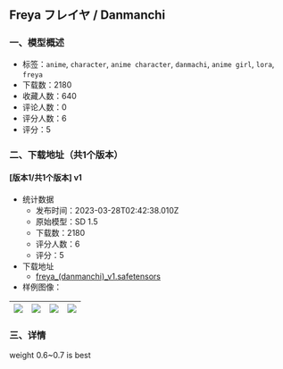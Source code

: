 ## Freya フレイヤ / Danmanchi
### 一、模型概述

- 标签：`anime`, `character`, `anime character`, `danmachi`, `anime girl`, `lora`, `freya`
- 下载数：2180
- 收藏人数：640
- 评论人数：0
- 评分人数：6
- 评分：5

### 二、下载地址（共1个版本）

#### [版本1/共1个版本] v1

- 统计数据
  - 发布时间：2023-03-28T02:42:38.010Z
  - 原始模型：SD 1.5
  - 下载数：2180
  - 评分人数：6
  - 评分：5
- 下载地址
  - [freya_(danmanchi)_v1.safetensors](https://civitai.com/api/download/models/23219)
- 样例图像：

| <img src="https://image.civitai.com/xG1nkqKTMzGDvpLrqFT7WA/e85990b3-472d-4c50-1ff5-542edc873d00/width=450/251460.jpeg" /> | <img src="https://image.civitai.com/xG1nkqKTMzGDvpLrqFT7WA/c18bf862-2ff9-4cba-fe25-764fcd525000/width=450/251471.jpeg" /> | <img src="https://image.civitai.com/xG1nkqKTMzGDvpLrqFT7WA/57de5c9f-fce0-41df-70f9-2518d25a5c00/width=450/251470.jpeg" /> | <img src="https://image.civitai.com/xG1nkqKTMzGDvpLrqFT7WA/c3bf9c4d-0cf4-4e19-ff49-c3564146b700/width=450/251469.jpeg" /> |
| ---- | ---- | ---- | ---- |


### 三、详情
<p>weight 0.6~0.7 is best</p>